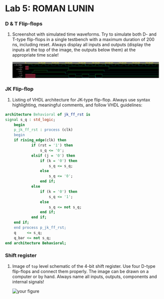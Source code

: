 # Lab 5: ROMAN LUNIN

### D & T Flip-flops

1. Screenshot with simulated time waveforms. Try to simulate both D- and T-type flip-flops in a single testbench with a maximum duration of 200 ns, including reset. Always display all inputs and outputs (display the inputs at the top of the image, the outputs below them) at the appropriate time scale!

   ![your figure](https://github.com/Oma50385/digital-electronics/blob/main/05-ffs/5ffs3.png)

### JK Flip-flop

1. Listing of VHDL architecture for JK-type flip-flop. Always use syntax highlighting, meaningful comments, and follow VHDL guidelines:

```vhdl
architecture Behavioral of jk_ff_rst is
signal s_q : std_logic;
    begin
    p_jk_ff_rst : process (clk)
    begin
    if rising_edge(clk) then
            if (rst = '1') then
                s_q <= '0';
            elsif (j = '0') then
                if (k = '0') then
                    s_q <= s_q;
                else
                    s_q <= '0';
                end if;
            else
                if (k = '0') then
                    s_q <= '1';
                else
                    s_q <= not s_q;
                end if;
            end if;
    end if;
    end process p_jk_ff_rst;
    q     <= s_q;
    q_bar <= not s_q;
end architecture Behavioral;
```

### Shift register

1. Image of `top` level schematic of the 4-bit shift register. Use four D-type flip-flops and connect them properly. The image can be drawn on a computer or by hand. Always name all inputs, outputs, components and internal signals!

   ![your figure]()